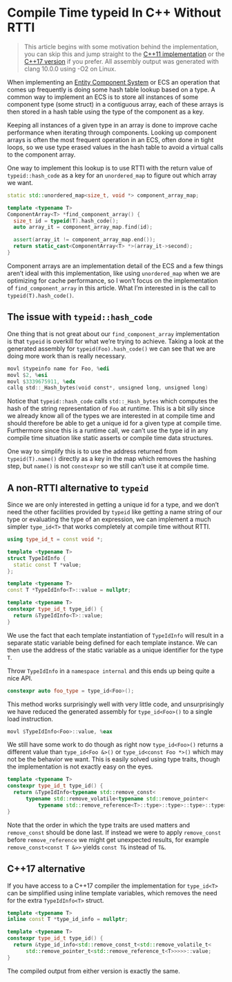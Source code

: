 # Compile Time typeid In C++ Without RTTI

>  This article begins with some motivation behind the implementation, you can skip this and jump straight to the [C++11 implementation](#a/compile-time-typeid/a-non-rtti-alternative-to-typeid) or the [C++17 version](#a/compile-time-typeid/c17-alternative) if you prefer. All assembly output was generated with clang 10.0.0 using -O2 on Linux.

When implementing an [Entity Component System](https://en.wikipedia.org/wiki/Entity_component_system) or ECS an operation that comes up frequently is doing some hash table lookup based on a type. A common way to implement an ECS is to store all instances of some component type (some struct) in a contiguous array, each of these arrays is then stored in a hash table using the type of the component as a key.

Keeping all instances of a given type in an array is done to improve cache performance when iterating through components. Looking up component arrays is often the most frequent operation in an ECS, often done in tight loops, so we use type erased values in the hash table to avoid a virtual calls to the component array.

One way to implement this lookup is to use RTTI with the return value of `typeid::hash_code` as a key for an `unordered_map` to figure out which array we want.

```cpp
static std::unordered_map<size_t, void *> component_array_map;

template <typename T>
ComponentArray<T> *find_component_array() {
  size_t id = typeid(T).hash_code();
  auto array_it = component_array_map.find(id);

  assert(array_it != component_array_map.end());
  return static_cast<ComponentArray<T> *>(array_it->second);
}
```

Component arrays are an implementation detail of the ECS and a few things aren’t ideal with this implementation, like using `unordered_map` when we are optimizing for cache performance, so I won’t focus on the implementation of `find_component_array` in this article. What I’m interested in is the call to `typeid(T).hash_code()`.

## The issue with `typeid::hash_code`

One thing that is not great about our `find_component_array` implementation is that `typeid` is overkill for what we’re trying to achieve. Taking a look at the generated assembly for `typeid(Foo).hash_code()` we can see that we are doing more work than is really necessary.

```asm
movl $typeinfo name for Foo, %edi
movl $2, %esi
movl $3339675911, %edx
callq std::_Hash_bytes(void const*, unsigned long, unsigned long)
```

Notice that `typeid::hash_code` calls `std::_Hash_bytes` which computes the hash of the string representation of `Foo` at runtime. This is a bit silly since we already know all of the types we are interested in at compile time and should therefore be able to get a unique id for a given type at compile time. Furthermore since this is a runtime call, we can’t use the type id in any compile time situation like static asserts or compile time data structures.

One way to simplify this is to use the address returned from `typeid(T).name()` directly as a key in the map which removes the hashing step, but `name()` is not `constexpr` so we still can’t use it at compile time.

## A non-RTTI alternative to `typeid`

Since we are only interested in getting a unique id for a type, and we don’t need the other facilities provided by `typeid` like getting a name string of our type or evaluating the type of an expression, we can implement a much simpler `type_id<T>` that works completely at compile time without RTTI.

```cpp
using type_id_t = const void *;

template <typename T>
struct TypeIdInfo {
  static const T *value;
};

template <typename T>
const T *TypeIdInfo<T>::value = nullptr;

template <typename T>
constexpr type_id_t type_id() {
  return &TypeIdInfo<T>::value;
}
```

We use the fact that each template instantiation of `TypeIdInfo` will result in a separate static variable being defined for each template instance. We can then use the address of the static variable as a unique identifier for the type `T`.


Throw `TypeIdInfo` in a `namespace internal` and this ends up being quite a nice API.

```cpp
constexpr auto foo_type = type_id<Foo>();
```

This method works surprisingly well with very little code, and unsurprisingly we have reduced the generated assembly for `type_id<Foo>()` to a single load instruction.

```asm
movl $TypeIdInfo<Foo>::value, %eax
```

We still have some work to do though as right now `type_id<Foo>()` returns a different value than `type_id<Foo &>()` or `type_id<const Foo *>()` which may not be the behavior we want. This is easily solved using type traits, though the implementation is not exactly easy on the eyes.

```cpp
template <typename T>
constexpr type_id_t type_id() {
  return &TypeIdInfo<typename std::remove_const<
      typename std::remove_volatile<typename std::remove_pointer<
          typename std::remove_reference<T>::type>::type>::type>::type>::value;
}
```

Note that the order in which the type traits are used matters and `remove_const` should be done last. If instead we were to apply `remove_const` before `remove_reference` we might get unexpected results, for example `remove_const<const T &>>` yields `const T&` instead of `T&`.

## C++17 alternative

If you have access to a C++17 compiler the implementation for `type_id<T>` can be simplified using inline template variables, which removes the need for the extra `TypeIdInfo<T>` struct.

```cpp
template <typename T>
inline const T *type_id_info = nullptr;

template <typename T>
constexpr type_id_t type_id() {
  return &type_id_info<std::remove_const_t<std::remove_volatile_t<
      std::remove_pointer_t<std::remove_reference_t<T>>>>>::value;
}
```

The compiled output from either version is exactly the same.
